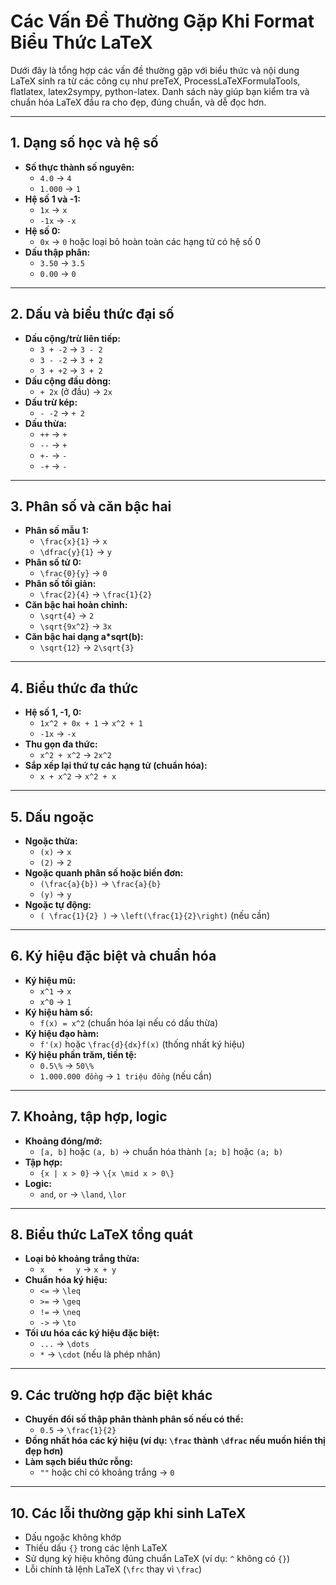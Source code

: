 # Các Vấn Đề Thường Gặp Khi Format Biểu Thức LaTeX

Dưới đây là tổng hợp các vấn đề thường gặp với biểu thức và nội dung LaTeX sinh ra từ các công cụ như preTeX, ProcessLaTeXFormulaTools, flatlatex, latex2sympy, python-latex. Danh sách này giúp bạn kiểm tra và chuẩn hóa LaTeX đầu ra cho đẹp, đúng chuẩn, và dễ đọc hơn.

---

## 1. Dạng số học và hệ số
- **Số thực thành số nguyên:**
  - `4.0` → `4`
  - `1.000` → `1`
- **Hệ số 1 và -1:**
  - `1x` → `x`
  - `-1x` → `-x`
- **Hệ số 0:**
  - `0x` → `0` hoặc loại bỏ hoàn toàn các hạng tử có hệ số 0
- **Dấu thập phân:**
  - `3.50` → `3.5`
  - `0.00` → `0`

---

## 2. Dấu và biểu thức đại số
- **Dấu cộng/trừ liên tiếp:**
  - `3 + -2` → `3 - 2`
  - `3 - -2` → `3 + 2`
  - `3 + +2` → `3 + 2`
- **Dấu cộng đầu dòng:**
  - `+ 2x` (ở đầu) → `2x`
- **Dấu trừ kép:**
  - `- -2` → `+ 2`
- **Dấu thừa:**
  - `++` → `+`
  - `--` → `+`
  - `+-` → `-`
  - `-+` → `-`

---

## 3. Phân số và căn bậc hai
- **Phân số mẫu 1:**
  - `\frac{x}{1}` → `x`
  - `\dfrac{y}{1}` → `y`
- **Phân số tử 0:**
  - `\frac{0}{y}` → `0`
- **Phân số tối giản:**
  - `\frac{2}{4}` → `\frac{1}{2}`
- **Căn bậc hai hoàn chỉnh:**
  - `\sqrt{4}` → `2`
  - `\sqrt{9x^2}` → `3x`
- **Căn bậc hai dạng a*sqrt(b):**
  - `\sqrt{12}` → `2\sqrt{3}`

---

## 4. Biểu thức đa thức
- **Hệ số 1, -1, 0:**
  - `1x^2 + 0x + 1` → `x^2 + 1`
  - `-1x` → `-x`
- **Thu gọn đa thức:**
  - `x^2 + x^2` → `2x^2`
- **Sắp xếp lại thứ tự các hạng tử (chuẩn hóa):**
  - `x + x^2` → `x^2 + x`

---

## 5. Dấu ngoặc
- **Ngoặc thừa:**
  - `(x)` → `x`
  - `(2)` → `2`
- **Ngoặc quanh phân số hoặc biến đơn:**
  - `(\frac{a}{b})` → `\frac{a}{b}`
  - `(y)` → `y`
- **Ngoặc tự động:**
  - `( \frac{1}{2} )` → `\left(\frac{1}{2}\right)` (nếu cần)

---

## 6. Ký hiệu đặc biệt và chuẩn hóa
- **Ký hiệu mũ:**
  - `x^1` → `x`
  - `x^0` → `1`
- **Ký hiệu hàm số:**
  - `f(x) = x^2` (chuẩn hóa lại nếu có dấu thừa)
- **Ký hiệu đạo hàm:**
  - `f'(x)` hoặc `\frac{d}{dx}f(x)` (thống nhất ký hiệu)
- **Ký hiệu phần trăm, tiền tệ:**
  - `0.5\%` → `50\%`
  - `1.000.000 đồng` → `1 triệu đồng` (nếu cần)

---

## 7. Khoảng, tập hợp, logic
- **Khoảng đóng/mở:**
  - `[a, b]` hoặc `(a, b)` → chuẩn hóa thành `[a; b]` hoặc `(a; b)`
- **Tập hợp:**
  - `{x | x > 0}` → `\{x \mid x > 0\}`
- **Logic:**
  - `and`, `or` → `\land`, `\lor`

---

## 8. Biểu thức LaTeX tổng quát
- **Loại bỏ khoảng trắng thừa:**
  - `x   +   y` → `x + y`
- **Chuẩn hóa ký hiệu:**
  - `<=` → `\leq`
  - `>=` → `\geq`
  - `!=` → `\neq`
  - `->` → `\to`
- **Tối ưu hóa các ký hiệu đặc biệt:**
  - `...` → `\dots`
  - `*` → `\cdot` (nếu là phép nhân)

---

## 9. Các trường hợp đặc biệt khác
- **Chuyển đổi số thập phân thành phân số nếu có thể:**
  - `0.5` → `\frac{1}{2}`
- **Đồng nhất hóa các ký hiệu (ví dụ: `\frac` thành `\dfrac` nếu muốn hiển thị đẹp hơn)**
- **Làm sạch biểu thức rỗng:**
  - `""` hoặc chỉ có khoảng trắng → `0`

---

## 10. Các lỗi thường gặp khi sinh LaTeX
- Dấu ngoặc không khớp
- Thiếu dấu `{}` trong các lệnh LaTeX
- Sử dụng ký hiệu không đúng chuẩn LaTeX (ví dụ: `^` không có `{}`)
- Lỗi chính tả lệnh LaTeX (`\frc` thay vì `\frac`) 